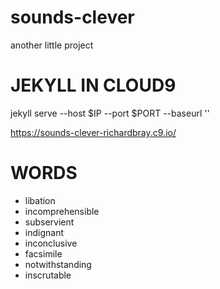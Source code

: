 # sounds-clever
another little project

JEKYLL IN CLOUD9
================

jekyll serve --host $IP --port $PORT --baseurl ''


https://sounds-clever-richardbray.c9.io/

WORDS
=====
- libation
- incomprehensible
- subservient
- indignant
- inconclusive
- facsimile
- notwithstanding
- inscrutable

